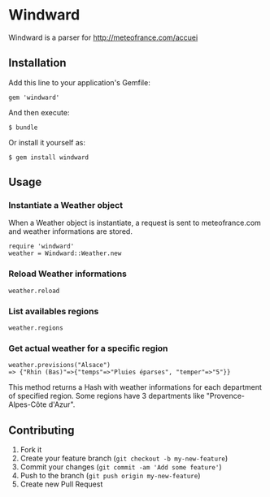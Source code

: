 # Windward

Windward is a parser for http://meteofrance.com/accuei

## Installation

Add this line to your application's Gemfile:

    gem 'windward'

And then execute:

    $ bundle

Or install it yourself as:

    $ gem install windward

## Usage

### Instantiate a Weather object
When a Weather object is instantiate, a request is sent to meteofrance.com and weather informations are stored.

	require 'windward'
	weather = Windward::Weather.new

### Reload Weather informations

    weather.reload

### List availables regions

	weather.regions

### Get actual weather for a specific region

	weather.previsions("Alsace")
	=> {"Rhin (Bas)"=>{"temps"=>"Pluies éparses", "temper"=>"5"}}

This method returns a Hash with weather informations for each department of specified region. 
Some regions have 3 departments like "Provence-Alpes-Côte d'Azur".

###

## Contributing

1. Fork it
2. Create your feature branch (`git checkout -b my-new-feature`)
3. Commit your changes (`git commit -am 'Add some feature'`)
4. Push to the branch (`git push origin my-new-feature`)
5. Create new Pull Request
